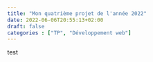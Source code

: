 ```yaml
---
title: "Mon quatrième projet de l'année 2022"
date: 2022-06-06T20:55:13+02:00
draft: false
categories : ["TP", "Développement web"]
---
```

test
